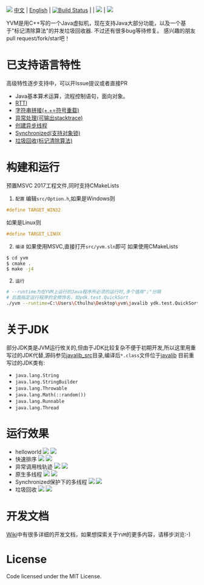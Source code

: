 ![](./public/banner.jpg)
[中文](https://github.com/racaljk/yvm/blob/master/README.md) | [English](https://github.com/racaljk/yvm/blob/master/README.EN.md)
| [![Build Status](https://travis-ci.org/racaljk/yvm.svg?branch=master)](https://travis-ci.org/racaljk/yvm) | | ![](https://img.shields.io/badge/comiler-MSVC2017-brightgreen.svg) | ![](https://img.shields.io/badge/comiler-gcc7.0-brightgreen.svg)

YVM是用C++写的一个Java虚拟机，现在支持Java大部分功能，以及一个基于"标记清除算法"的并发垃圾回收器. 不过还有很多bug等待修复。
感兴趣的朋友pull request/fork/star吧！

# 已支持语言特性
高级特性逐步支持中，可以开Issue提议或者直接PR
+ Java基本算术运算，流程控制语句，面向对象。
+ [RTTI](./javalib_src/ydk/test/InstanceofTest.java)
+ [字符串拼接(+,+=符号重载)](./javalib_src/ydk/test/StringConcatenation.java)
+ [异常处理(可输出stacktrace)](./javalib_src/ydk/test/ThrowExceptionTest.java)
+ [创建异步线程](./javalib_src/ydk/test/CreateAsyncThreadsTest.java)
+ [Synchronized(支持对象锁)](./javalib_src/ydk/test/SynchronizedBlockTest.java)
+ [垃圾回收(标记清除算法)](./javalib_src/ydk/test/GCTest.java)

# 构建和运行
预置MSVC 2017工程文件,同时支持CMakeLists
1. `配置`
编辑`src/Option.h`,如果是Windows则
```cpp
#define TARGET_WIN32
```
如果是Linux则
```cpp
#define TARGET_LINUX
```
2. `编译` 如果使用MSVC,直接打开`src/yvm.sln`即可
如果使用CMakeLists
```bash
$ cd yvm
$ cmake .
$ make -j4
```
2. `运行`
```bash
# --runtime为在YVM上运行的Java程序所必须的运行时,多个值用";"分隔
# 后面指定运行程序的全修饰名，如ydk.test.QuickSort
./yvm --runtime=C:\Users\Cthulhu\Desktop\yvm\javalib ydk.test.QuickSort
```

# 关于JDK
部分JDK类是JVM运行攸关的,但由于JDK比较复杂不便于初期开发,所以这里用重写过的JDK代替,源码参见[javalib_src](./javalib_src)目录,编译后`*.class`文件位于[javalib](./javalib)
目前重写过的JDK类有:
+ `java.lang.String`
+ `java.lang.StringBuilder`
+ `java.lang.Throwable`
+ `java.lang.Math(::random())`
+ `java.lang.Runnable`
+ `java.lang.Thread`

# 运行效果
+ helloworld
![](./public/hw.png)
![](./public/helloworld.png)
+ 快速排序
![](./public/quicksort_java.png)
![](./public/quicksort_console.png)
+ 异常调用栈轨迹
![](./public/stj.png)
![](./public/stc.png)
+ 原生多线程
![](./public/without_synchronized_java.png)
![](./public/without_synchronized_console.png)
+ Synchronized保护下的多线程
![](./public/synchronized_java.png)
![](./public/synchronized_console.png)
+ 垃圾回收
![](./public/gc_java.png)
![](./public/gc_sampling_2.png)

# 开发文档
[Wiki](https://github.com/racaljk/yvm/wiki)中有很多详细的开发文档，如果想探索关于`YVM`的更多内容，请移步浏览:-)


# License
Code licensed under the MIT License.
